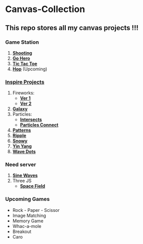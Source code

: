 # Canvas-Collection

## This repo stores all my canvas projects !!!

### Game Station

1.  [**Shooting**](./GameStation/Shooting)
2.  [**Go Hero**](./GameStation/GoHero)
3.  [**Tic Tac Toe**](./GameStation/TicTacToe)
4.  [**Hop**](./GameStation/Hop) (Upcoming)

### [**Inspire Projects**](./Inspire/)

1.  Fireworks:
    -   [**Ver 1**](./Inspire/Fireworks/Ver1)
    -   [**Ver 2**](./Inspire/Fireworks/Ver2)
2.  [**Galaxy**](./Inspire/Galaxy)
3.  Particles:
    -   [**Intersects**](./Inspire/Particles/Particles1)
    -   [**Particles Connect**](./Inspire/Particles/Particles2)
4.  [**Patterns**](./Inspire/Patterns)
5.  [**Ripple**](./Inspire/Ripple)
6.  [**Snowy**](./Inspire/Snowy)
7.  [**Yin Yang**](./Inspire/YinYang)
8.  [**Wave Dots**](./Inspire/WaveDots)

### Need server

1. [**Sine Waves**](./Inspire/SineWaves)
2. Three JS
    - [**Space Field**](./Inspire/ThreeJS/SpaceField/)

### Upcoming Games

-   Rock - Paper - Scissor
-   Image Matching
-   Memory Game
-   Whac-a-mole
-   Breakout
-   Caro

